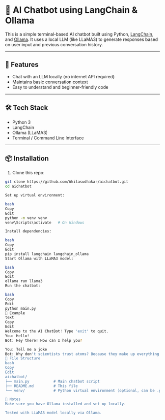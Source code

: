 # 🧠 AI Chatbot using LangChain & Ollama

This is a simple terminal-based AI chatbot built using Python, [LangChain](https://www.langchain.com/), and [Ollama](https://ollama.com/). It uses a local LLM (like LLaMA3) to generate responses based on user input and previous conversation history.

---

## 🚀 Features

- Chat with an LLM locally (no internet API required)
- Maintains basic conversation context
- Easy to understand and beginner-friendly code

---

## 🛠️ Tech Stack

- Python 3
- LangChain
- Ollama (LLaMA3)
- Terminal / Command Line Interface

---

## 📦 Installation

1. Clone this repo:

```bash
git clone https://github.com/Akilasudhakar/aichatbot.git
cd aichatbot

Set up virtual environment:

bash
Copy
Edit
python -m venv venv
venv\Scripts\activate   # On Windows

Install dependencies:

bash
Copy
Edit
pip install langchain langchain_ollama
Start Ollama with LLaMA3 model:

bash
Copy
Edit
ollama run llama3
Run the chatbot:

bash
Copy
Edit
python main.py
💬 Example
text
Copy
Edit
Welcome to the AI ChatBot! Type 'exit' to quit.
You: Hello!
Bot: Hey there! How can I help you?

You: Tell me a joke
Bot: Why don't scientists trust atoms? Because they make up everything!
📁 File Structure
bash
Copy
Edit
aichatbot/
├── main.py           # Main chatbot script
├── README.md         # This file
└── venv/             # Python virtual environment (optional, can be .gitignored)

📌 Notes
Make sure you have Ollama installed and set up locally.

Tested with LLaMA3 model locally via Ollama.



